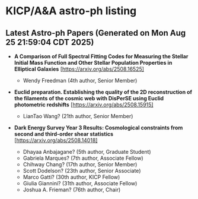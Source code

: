 # KICP/A&A astro-ph listing

## Latest Astro-ph Papers (Generated on Mon Aug 25 21:59:04 CDT 2025)

- **A Comparison of Full Spectral Fitting Codes for Measuring the Stellar Initial Mass Function and Other Stellar Population Properties in Elliptical Galaxies**
[https://arxiv.org/abs/2508.16525]
  + Wendy Freedman (4th author, Senior Member)

- **Euclid preparation. Establishing the quality of the 2D reconstruction of the filaments of the cosmic web with DisPerSE using Euclid photometric redshifts**
[https://arxiv.org/abs/2508.15915]
  + LianTao Wang? (21th author, Senior Member)

- **Dark Energy Survey Year 3 Results: Cosmological constraints from second and third-order shear statistics**
[https://arxiv.org/abs/2508.14018]
  + Dhayaa Anbajagane? (5th author, Graduate Student)
  + Gabriela Marques? (7th author, Associate Fellow)
  + Chihway Chang? (17th author, Senior Member)
  + Scott Dodelson? (23th author, Senior Associate)
  + Marco Gatti? (30th author, KICP Fellow)
  + Giulia Giannini? (31th author, Associate Fellow)
  + Joshua A. Frieman? (76th author, Chair)

